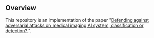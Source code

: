 Overview
----
This repository is an implementation of the paper "[Defending against adversarial attacks on medical imaging AI system, classification or detection?
](https://arxiv.org/abs/2006.13555)".
